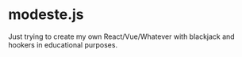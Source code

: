# modeste.js

Just trying to create my own React/Vue/Whatever with blackjack and hookers in educational purposes.